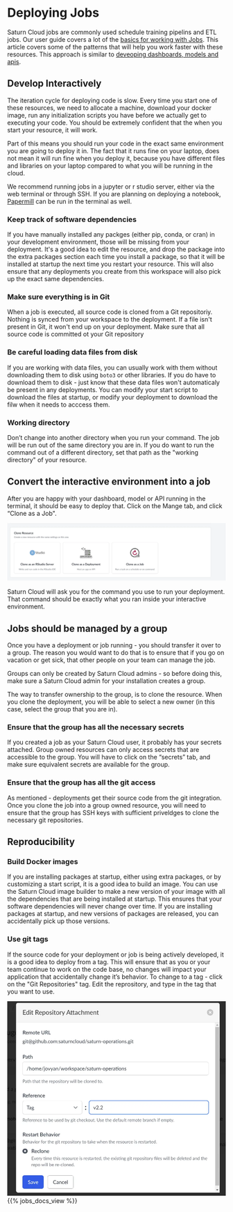 # Deploying Jobs

Saturn Cloud jobs are commonly used schedule training pipelins and ETL jobs. Our user guide covers a lot of the [basics for working with Jobs](/docs). This article covers some of the patterns that will help you work faster with these resources. This approach is similar to [deveoping dashboards, models and apis](/docs).

## Develop Interactively

The iteration cycle for deploying code is slow. Every time you start one of these resources, we need to allocate a machine, download your docker image, run any initialization scripts you have before we actually get to executing your code. You should be extremely confident that the when you start your resource, it will work.

Part of this means you should run your code in the exact same environment you are going to deploy it in. The fact that it runs fine on your laptop, does not mean it will run fine when you deploy it, because you have different files and libraries on your laptop compared to what you will be running in the cloud.

We recommend running jobs in a jupyter or r studio server, either via the web terminal or through SSH. If you are planning on deploying a notebook, [Papermill](https://papermill.readthedocs.io/en/latest/) can be run in the terminal as well.


### Keep track of software dependencies

If you have manually installed any packges (either pip, conda, or cran) in your development environment, those will be missing from your deployment. It's a good idea to edit the resource, and drop the package into the extra packages section each time you install a package, so that it will be installed at startup the next time you restart your resource. This will also ensure that any deployments you create from this workspace will also pick up the exact same dependencies.

### Make sure everything is in Git

When a job is executed, all source code is cloned from a Git repositoriy. Nothing is synced from your workspace to the deployment. If a file isn't present in Git, it won't end up on your deployment. Make sure that all source code is committed ot your Git repository

### Be careful loading data files from disk

If you are working with data files, you can usually work with them without downloading them to disk using `boto3` or other libraries. If you do have to download them to disk - just know that these data files won't automaticaly be present in any deployments. You can modify your start script to download the files at startup, or modify your deployment to download the filw when it needs to acccess them.

### Working directory

Don’t change into another directory when you run your command. The job will be run out of the same directory you are in. If you do want to run the command out of a different directory, set that path as the "working directory" of your resource.

## Convert the interactive environment into a job

After you are happy with your dashboard, model or API running in the terminal, it should be easy to deploy that. Click on the Mange tab, and click “Clone as a Job".

<img src="/images/docs/clone-as-job.webp" alt="clone as a job" class="doc-image">

Saturn Cloud will ask you for the command you use to run your deployment. That command should be exactly what you ran inside your interactive environment.

## Jobs should be managed by a group

Once you have a deployment or job running - you should transfer it over to a group. The reason you would want to do that is to ensure that if you go on vacation or get sick, that other people on your team can manage the job.

Groups can only be created by Saturn Cloud admins - so before doing this, make sure a Saturn Cloud admin for your installation creates a group.

The way to transfer ownership to the group, is to clone the resource. When you clone the deployment, you will be able to select a new owner (in this case, select the group that you are in).

### Ensure that the group has all the necessary secrets

If you created a job as your Saturn Cloud user, it probably has your secrets attached. Group owned resources can only access secrets that are accessible to the group. You will have to click on the “secrets” tab, and make sure equivalent secrets are available for the group.

### Ensure that the group has all the git access

As mentioned - deployments get their source code from the git integration. Once you clone the job into a group owned resource, you will need to ensure that the group has SSH keys with sufficient priveldges to clone the necessary git repositories.

## Reproducibility
### Build Docker images

If you are installing packages at startup, either using extra packages, or by customizing a start script, it is a good idea to build an image. You can use the Saturn Cloud image builder to make a new version of your image with all the dependencies that are being installed at startup. This ensures that your software dependencies will never change over time. If you are installing packages at startup, and new versions of packages are released, you can accidentally pick up those versions.

### Use git tags

If the source code for your deployment or job is being actively developed, it is a good idea to deploy from a tag. This will ensure that as you or your team continue to work on the code base, no changes will impact your application that accidentally change it’s behavior. To change to a tag - click on the "Git Repositories" tag. Edit the reprository, and type in the tag that you want to use.

<img src="/images/docs/git-tag.webp" alt="Use git tags" class="doc-image">
{{% jobs_docs_view %}}
